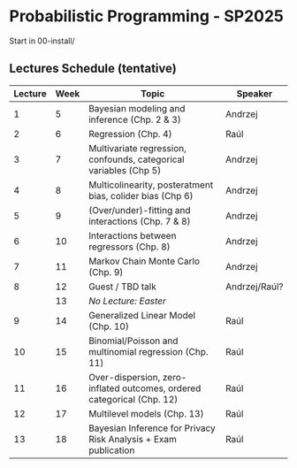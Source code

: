 # Probabilistic Programming - SP2025

Start in 00-install/

## Lectures Schedule (tentative)


| Lecture | Week | Topic                                                                  | Speaker       |
|---------|------|------------------------------------------------------------------------|---------------|
| 1       | 5    | Bayesian modeling and inference (Chp. 2 & 3)                           | Andrzej       |
| 2       | 6    | Regression (Chp. 4)                                                    | Raúl          |
| 3       | 7    | Multivariate regression, confounds, categorical variables (Chp 5)      | Andrzej       |
| 4       | 8    | Multicolinearity, posteratment bias, colider bias (Chp 6)              | Andrzej       |
| 5       | 9    | (Over/under)-fitting and interactions (Chp. 7 & 8)                     | Andrzej       |
| 6       | 10   | Interactions between regressors (Chp. 8)                               | Andrzej       |
| 7       | 11   | Markov Chain Monte Carlo (Chp. 9)                                      | Andrzej       |
| 8       | 12   | Guest / TBD talk                                                       | Andrzej/Raúl? |
|         | 13   | *No Lecture: Easter*                                                   |               |
| 9       | 14   | Generalized Linear Model (Chp. 10)                                     | Raúl          |
| 10      | 15   | Binomial/Poisson and multinomial regression (Chp. 11)                  | Raúl          |
| 11      | 16   | Over-dispersion, zero-inflated outcomes, ordered categorical (Chp. 12) | Raúl          |
| 12      | 17   | Multilevel models (Chp. 13)                                            | Raúl          |
| 13      | 18   | Bayesian Inference for Privacy Risk Analysis + Exam publication        | Raúl          |
    
